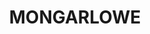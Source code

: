 ---
lastmod: '2025-04-06T06:05:20+00:00'
latitude: -35.628428
layout: suburb
longitude: 149.752107
postcode: '2622'
state: NSW
title: MONGARLOWE
url: /nsw/mongarlowe/
---